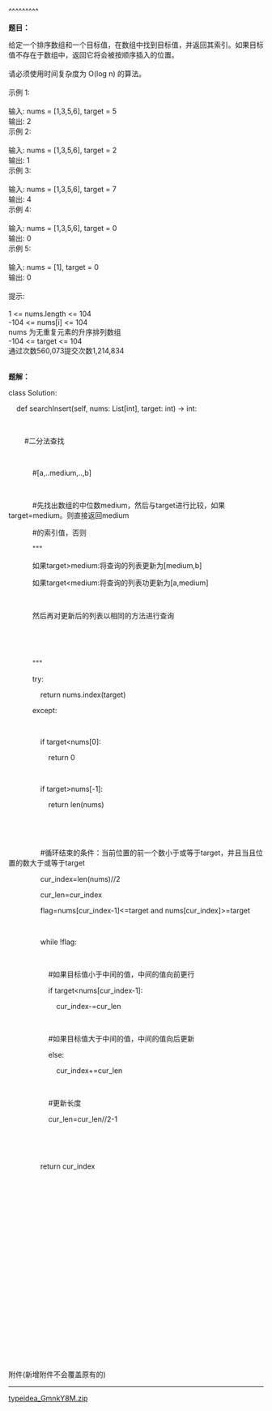 
<BlogInfo title="搜索插入位置" author="白日梦想猿" pv=0 read_times=0 pre_cost_time=51 category="leetcode100题" tag_list="['leetcode', '二分法']" create_time="2021.11.18 11:15:11.619838" update_time="2021.11.23 21:36:57" />

^^^^^^^^^
<p data-we-empty-p=""><b>题目：</b></p><p>给定一个排序数组和一个目标值，在数组中找到目标值，并返回其索引。如果目标值不存在于数组中，返回它将会被按顺序插入的位置。<br><br>请必须使用时间复杂度为 O(log n) 的算法。<br><br>示例 1:<br><br>输入: nums = [1,3,5,6], target = 5<br>输出: 2<br>示例&nbsp;2:<br><br>输入: nums = [1,3,5,6], target = 2<br>输出: 1<br>示例 3:<br><br>输入: nums = [1,3,5,6], target = 7<br>输出: 4<br>示例 4:<br><br>输入: nums = [1,3,5,6], target = 0<br>输出: 0<br>示例 5:<br><br>输入: nums = [1], target = 0<br>输出: 0<br>&nbsp;<br>提示:<br><br>1 &lt;= nums.length &lt;= 104<br>-104 &lt;= nums[i] &lt;= 104<br>nums 为无重复元素的升序排列数组<br>-104 &lt;= target &lt;= 104<br>通过次数560,073提交次数1,214,834<br><br></p><p data-we-empty-p=""><b>题解：</b></p><p>class&nbsp;Solution:</p><p>&nbsp;&nbsp;&nbsp;&nbsp;def&nbsp;searchInsert(self,&nbsp;nums:&nbsp;List[int],&nbsp;target:&nbsp;int)&nbsp;-&gt;&nbsp;int:</p><p><br></p><p>&nbsp;&nbsp;&nbsp;&nbsp;&nbsp;&nbsp;&nbsp;&nbsp;#二分法查找</p><p>&nbsp;&nbsp;&nbsp;&nbsp;&nbsp;&nbsp;&nbsp;&nbsp;&nbsp;&nbsp;&nbsp;&nbsp;</p><p>&nbsp;&nbsp;&nbsp;&nbsp;&nbsp;&nbsp;&nbsp;&nbsp;&nbsp;&nbsp;&nbsp;&nbsp;#[a,..medium,..,b]</p><p>&nbsp;&nbsp;&nbsp;&nbsp;&nbsp;&nbsp;&nbsp;&nbsp;&nbsp;&nbsp;&nbsp;&nbsp;</p><p>&nbsp;&nbsp;&nbsp;&nbsp;&nbsp;&nbsp;&nbsp;&nbsp;&nbsp;&nbsp;&nbsp;&nbsp;#先找出数组的中位数medium，然后与target进行比较，如果target=medium。则直接返回medium</p><p>&nbsp;&nbsp;&nbsp;&nbsp;&nbsp;&nbsp;&nbsp;&nbsp;&nbsp;&nbsp;&nbsp;&nbsp;#的索引值，否则</p><p>&nbsp;&nbsp;&nbsp;&nbsp;&nbsp;&nbsp;&nbsp;&nbsp;&nbsp;&nbsp;&nbsp;&nbsp;"""</p><p>&nbsp;&nbsp;&nbsp;&nbsp;&nbsp;&nbsp;&nbsp;&nbsp;&nbsp;&nbsp;&nbsp;&nbsp;如果target&gt;medium:将查询的列表更新为[medium,b]</p><p>&nbsp;&nbsp;&nbsp;&nbsp;&nbsp;&nbsp;&nbsp;&nbsp;&nbsp;&nbsp;&nbsp;&nbsp;如果target&lt;medium:将查询的列表功更新为[a,medium]</p><p>&nbsp;&nbsp;&nbsp;&nbsp;&nbsp;&nbsp;&nbsp;&nbsp;&nbsp;&nbsp;&nbsp;&nbsp;</p><p>&nbsp;&nbsp;&nbsp;&nbsp;&nbsp;&nbsp;&nbsp;&nbsp;&nbsp;&nbsp;&nbsp;&nbsp;然后再对更新后的列表以相同的方法进行查询</p><p>&nbsp;&nbsp;&nbsp;&nbsp;&nbsp;&nbsp;&nbsp;&nbsp;&nbsp;&nbsp;&nbsp;&nbsp;</p><p>&nbsp;&nbsp;&nbsp;&nbsp;&nbsp;&nbsp;&nbsp;&nbsp;&nbsp;&nbsp;&nbsp;&nbsp;</p><p>&nbsp;&nbsp;&nbsp;&nbsp;&nbsp;&nbsp;&nbsp;&nbsp;&nbsp;&nbsp;&nbsp;&nbsp;"""</p><p>&nbsp;&nbsp;&nbsp;&nbsp;&nbsp;&nbsp;&nbsp;&nbsp;&nbsp;&nbsp;&nbsp;&nbsp;try:</p><p>&nbsp;&nbsp;&nbsp;&nbsp;&nbsp;&nbsp;&nbsp;&nbsp;&nbsp;&nbsp;&nbsp;&nbsp;&nbsp;&nbsp;&nbsp;&nbsp;return&nbsp;nums.index(target)</p><p>&nbsp;&nbsp;&nbsp;&nbsp;&nbsp;&nbsp;&nbsp;&nbsp;&nbsp;&nbsp;&nbsp;&nbsp;except:</p><p>&nbsp;&nbsp;&nbsp;&nbsp;&nbsp;&nbsp;&nbsp;&nbsp;&nbsp;&nbsp;&nbsp;&nbsp;&nbsp;&nbsp;&nbsp;&nbsp;</p><p>&nbsp;&nbsp;&nbsp;&nbsp;&nbsp;&nbsp;&nbsp;&nbsp;&nbsp;&nbsp;&nbsp;&nbsp;&nbsp;&nbsp;&nbsp;&nbsp;if&nbsp;target&lt;nums[0]:</p><p>&nbsp;&nbsp;&nbsp;&nbsp;&nbsp;&nbsp;&nbsp;&nbsp;&nbsp;&nbsp;&nbsp;&nbsp;&nbsp;&nbsp;&nbsp;&nbsp;&nbsp;&nbsp;&nbsp;&nbsp;return&nbsp;0</p><p>&nbsp;&nbsp;&nbsp;&nbsp;&nbsp;&nbsp;&nbsp;&nbsp;&nbsp;&nbsp;&nbsp;&nbsp;&nbsp;&nbsp;&nbsp;&nbsp;</p><p>&nbsp;&nbsp;&nbsp;&nbsp;&nbsp;&nbsp;&nbsp;&nbsp;&nbsp;&nbsp;&nbsp;&nbsp;&nbsp;&nbsp;&nbsp;&nbsp;if&nbsp;target&gt;nums[-1]:</p><p>&nbsp;&nbsp;&nbsp;&nbsp;&nbsp;&nbsp;&nbsp;&nbsp;&nbsp;&nbsp;&nbsp;&nbsp;&nbsp;&nbsp;&nbsp;&nbsp;&nbsp;&nbsp;&nbsp;&nbsp;return&nbsp;len(nums)</p><p>&nbsp;&nbsp;&nbsp;&nbsp;&nbsp;&nbsp;&nbsp;&nbsp;&nbsp;&nbsp;&nbsp;&nbsp;&nbsp;&nbsp;&nbsp;&nbsp;</p><p>&nbsp;&nbsp;&nbsp;&nbsp;&nbsp;&nbsp;&nbsp;&nbsp;&nbsp;&nbsp;&nbsp;&nbsp;&nbsp;&nbsp;&nbsp;&nbsp;</p><p>&nbsp;&nbsp;&nbsp;&nbsp;&nbsp;&nbsp;&nbsp;&nbsp;&nbsp;&nbsp;&nbsp;&nbsp;&nbsp;&nbsp;&nbsp;&nbsp;#循环结束的条件：当前位置的前一个数小于或等于target，并且当且位置的数大于或等于target</p><p>&nbsp;&nbsp;&nbsp;&nbsp;&nbsp;&nbsp;&nbsp;&nbsp;&nbsp;&nbsp;&nbsp;&nbsp;&nbsp;&nbsp;&nbsp;&nbsp;cur_index=len(nums)//2</p><p>&nbsp;&nbsp;&nbsp;&nbsp;&nbsp;&nbsp;&nbsp;&nbsp;&nbsp;&nbsp;&nbsp;&nbsp;&nbsp;&nbsp;&nbsp;&nbsp;cur_len=cur_index</p><p>&nbsp;&nbsp;&nbsp;&nbsp;&nbsp;&nbsp;&nbsp;&nbsp;&nbsp;&nbsp;&nbsp;&nbsp;&nbsp;&nbsp;&nbsp;&nbsp;flag=nums[cur_index-1]&lt;=target&nbsp;and&nbsp;nums[cur_index]&gt;=target</p><p>&nbsp;&nbsp;&nbsp;&nbsp;&nbsp;&nbsp;&nbsp;&nbsp;&nbsp;&nbsp;&nbsp;&nbsp;&nbsp;&nbsp;&nbsp;&nbsp;</p><p>&nbsp;&nbsp;&nbsp;&nbsp;&nbsp;&nbsp;&nbsp;&nbsp;&nbsp;&nbsp;&nbsp;&nbsp;&nbsp;&nbsp;&nbsp;&nbsp;while&nbsp;!flag:</p><p>&nbsp;&nbsp;&nbsp;&nbsp;&nbsp;&nbsp;&nbsp;&nbsp;&nbsp;&nbsp;&nbsp;&nbsp;&nbsp;&nbsp;&nbsp;&nbsp;&nbsp;&nbsp;&nbsp;&nbsp;</p><p>&nbsp;&nbsp;&nbsp;&nbsp;&nbsp;&nbsp;&nbsp;&nbsp;&nbsp;&nbsp;&nbsp;&nbsp;&nbsp;&nbsp;&nbsp;&nbsp;&nbsp;&nbsp;&nbsp;&nbsp;#如果目标值小于中间的值，中间的值向前更行</p><p>&nbsp;&nbsp;&nbsp;&nbsp;&nbsp;&nbsp;&nbsp;&nbsp;&nbsp;&nbsp;&nbsp;&nbsp;&nbsp;&nbsp;&nbsp;&nbsp;&nbsp;&nbsp;&nbsp;&nbsp;if&nbsp;target&lt;nums[cur_index-1]:</p><p>&nbsp;&nbsp;&nbsp;&nbsp;&nbsp;&nbsp;&nbsp;&nbsp;&nbsp;&nbsp;&nbsp;&nbsp;&nbsp;&nbsp;&nbsp;&nbsp;&nbsp;&nbsp;&nbsp;&nbsp;&nbsp;&nbsp;&nbsp;&nbsp;cur_index-=cur_len</p><p>&nbsp;&nbsp;&nbsp;&nbsp;&nbsp;&nbsp;&nbsp;&nbsp;&nbsp;&nbsp;&nbsp;&nbsp;&nbsp;&nbsp;&nbsp;&nbsp;&nbsp;&nbsp;&nbsp;&nbsp;</p><p>&nbsp;&nbsp;&nbsp;&nbsp;&nbsp;&nbsp;&nbsp;&nbsp;&nbsp;&nbsp;&nbsp;&nbsp;&nbsp;&nbsp;&nbsp;&nbsp;&nbsp;&nbsp;&nbsp;&nbsp;#如果目标值大于中间的值，中间的值向后更新</p><p>&nbsp;&nbsp;&nbsp;&nbsp;&nbsp;&nbsp;&nbsp;&nbsp;&nbsp;&nbsp;&nbsp;&nbsp;&nbsp;&nbsp;&nbsp;&nbsp;&nbsp;&nbsp;&nbsp;&nbsp;else:</p><p>&nbsp;&nbsp;&nbsp;&nbsp;&nbsp;&nbsp;&nbsp;&nbsp;&nbsp;&nbsp;&nbsp;&nbsp;&nbsp;&nbsp;&nbsp;&nbsp;&nbsp;&nbsp;&nbsp;&nbsp;&nbsp;&nbsp;&nbsp;&nbsp;cur_index+=cur_len</p><p>&nbsp;&nbsp;&nbsp;&nbsp;&nbsp;&nbsp;&nbsp;&nbsp;&nbsp;&nbsp;&nbsp;&nbsp;&nbsp;&nbsp;&nbsp;&nbsp;&nbsp;&nbsp;&nbsp;&nbsp;</p><p>&nbsp;&nbsp;&nbsp;&nbsp;&nbsp;&nbsp;&nbsp;&nbsp;&nbsp;&nbsp;&nbsp;&nbsp;&nbsp;&nbsp;&nbsp;&nbsp;&nbsp;&nbsp;&nbsp;&nbsp;#更新长度</p><p>&nbsp;&nbsp;&nbsp;&nbsp;&nbsp;&nbsp;&nbsp;&nbsp;&nbsp;&nbsp;&nbsp;&nbsp;&nbsp;&nbsp;&nbsp;&nbsp;&nbsp;&nbsp;&nbsp;&nbsp;cur_len=cur_len//2-1</p><p>&nbsp;&nbsp;&nbsp;&nbsp;&nbsp;&nbsp;&nbsp;&nbsp;&nbsp;&nbsp;&nbsp;&nbsp;&nbsp;&nbsp;&nbsp;&nbsp;&nbsp;&nbsp;&nbsp;&nbsp;</p><p>&nbsp;&nbsp;&nbsp;&nbsp;&nbsp;&nbsp;&nbsp;&nbsp;&nbsp;&nbsp;&nbsp;&nbsp;&nbsp;&nbsp;&nbsp;&nbsp;&nbsp;&nbsp;&nbsp;&nbsp;</p><p>&nbsp;&nbsp;&nbsp;&nbsp;&nbsp;&nbsp;&nbsp;&nbsp;&nbsp;&nbsp;&nbsp;&nbsp;&nbsp;&nbsp;&nbsp;&nbsp;return&nbsp;cur_index​</p><p data-we-empty-p=""><br></p><p data-we-empty-p=""><br></p><p data-we-empty-p=""><br></p><p data-we-empty-p=""><br></p><p data-we-empty-p=""><br></p><p data-we-empty-p=""><br></p><p data-we-empty-p=""><br></p><br><br><br><p data-we-empty-p=""><br></p><br><br><br><p data-we-empty-p="">​附件​(新增附件不会覆盖原有的)<br></p><hr><p data-we-empty-p="" class="CFP"><a href="http://www.lll.plus/static/file/2021/11/23/typeidea_GmnkY8M.zip" target="_blank">typeidea_GmnkY8M.zip</a><br></p>
